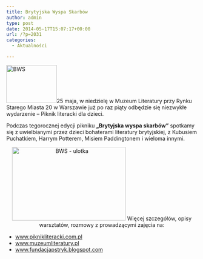 ```yaml
---
title: Brytyjska Wyspa Skarbów
author: admin
type: post
date: 2014-05-17T15:07:17+00:00
url: /?p=2031
categories:
  - Aktualności

---
```

<a href="http://www.ibby.pl/wp-content/uploads/2014/05/bws_plakat_part.jpg" rel="lightbox[2031]"><img class="alignleft wp-image-2032 size-thumbnail" src="http://www.ibby.pl/wp-content/uploads/2014/05/bws_plakat_part-133x100.jpg" alt="BWS" width="133" height="100" srcset="http://www.ibby.pl/wp-content/uploads/2014/05/bws_plakat_part-133x100.jpg 133w, http://www.ibby.pl/wp-content/uploads/2014/05/bws_plakat_part-266x200.jpg 266w, http://www.ibby.pl/wp-content/uploads/2014/05/bws_plakat_part.jpg 600w" sizes="(max-width: 133px) 100vw, 133px" /></a>25 maja, w niedzielę w Muzeum Literatury przy Rynku Starego Miasta 20 w Warszawie już po raz piąty odbędzie się niezwykłe wydarzenie – Piknik literacki dla dzieci.

<!--more-->

Podczas tegorocznej edycji pikniku **&#8222;Brytyjska wyspa skarbów&#8221;** spotkamy się z uwielbianymi przez dzieci bohaterami literatury brytyjskiej, z Kubusiem Puchatkiem, Harrym Potterem, Misiem Paddingtonem i wieloma innymi.

<p style="text-align: center;">
  <a href="http://www.ibby.pl/wp-content/uploads/2014/05/bws_ulotka.jpg" rel="lightbox[2031]"><img class="alignnone size-medium wp-image-2033" src="http://www.ibby.pl/wp-content/uploads/2014/05/bws_ulotka-300x194.jpg" alt="BWS - ulotka" width="300" height="194" srcset="http://www.ibby.pl/wp-content/uploads/2014/05/bws_ulotka-300x194.jpg 300w, http://www.ibby.pl/wp-content/uploads/2014/05/bws_ulotka-150x97.jpg 150w, http://www.ibby.pl/wp-content/uploads/2014/05/bws_ulotka-800x519.jpg 800w, http://www.ibby.pl/wp-content/uploads/2014/05/bws_ulotka.jpg 1232w" sizes="(max-width: 300px) 100vw, 300px" /></a>
Więcej szczegółów, opisy warsztatów, rozmowy z prowadzącymi zajęcia na:

  * <a href="http://www.piknikliteracki.com.pl" target="_blank">www.piknikliteracki.com.pl</a>
  * <a href="http://www.muzeumliteratury.pl" target="_blank">www.muzeumliteratury.pl</a>
  * <a href="http://www.fundacjapstryk.blogspot.com" target="_blank">www.fundacjapstryk.blogspot.com</a>
